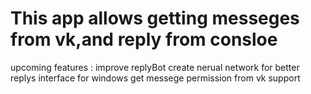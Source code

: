 # This app allows getting messeges from vk,and reply from consloe
upcoming features :
  improve replyBot
  create nerual network for better replys
  interface for windows
  get messege permission from vk support
  
